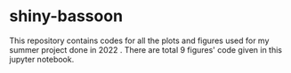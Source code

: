 # shiny-bassoon
This repository contains codes for all the plots and figures used for my summer project done in 2022 .
There are total 9 figures' code given in this jupyter notebook.
